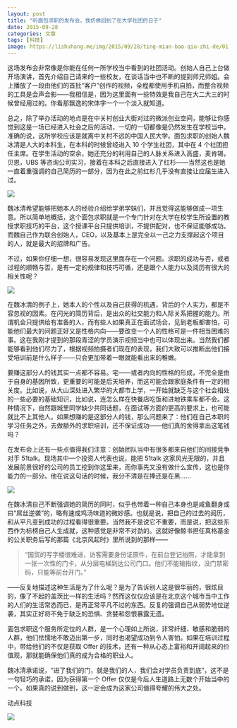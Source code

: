 ```yaml
---
layout: post
title: "听面包求职的发布会，我仿佛回到了在大学社团的日子"
date: 2015-09-28
categories: 文章
tags: [科技]
image: https://lishuhang.me/img/2015/09/28/ting-mian-bao-qiu-zhi-de/01.jpg
---
```


这场发布会非常像是你能在任何一所学校当中看到的社团活动。创始人自己上台做开场演讲，首先介绍自己请来的一些校友，在谈话当中也不断的提到师兄师姐。会上播放了一段由他们的首批“客户”创作的视频，全程都使用手机自拍，而整合视频的工具是会声会影——我相信是，因为这里面有一些特效是我自己在大二大三的时候曾经用过的。你看那飘逸的宋体字一个一个淡入就知道。

总之，除了举办活动的地点是在中关村创业大街对过的微派创业空间，能够让你感觉到这是一场已经进入社会之后的活动，一切的一切都像是仍然发生在学校当中。准确的说，这所学校应该是就离中关村不远的中国人民大学。面包求职的创始人魏冰清是人大的本科生，在本科的时候曾经进入 10 个学生社团，其中在 4 个社团担任主席。在学生活动的空余，她还充分的利用自己的人脉关系进入高盛，麦肯锡，贝恩，UBS 等咨询公司实习，接着在本科之后直接进入了红杉——当然这也是她一直着重强调的自己简历的一部分，因为在此之前红杉几乎没有直接让应届生进入过。

![](http://mmbiz.qpic.cn/mmbiz/AdRKyBVLoHJNoxdEEnDIOu06MiaBx6lJcpibrN21y5Hibwia9GB4O1LPrU2HHkQzPFTGavwuPkNu0T0xoxy5NBwpZA/0?wx_fmt=jpeg)

魏冰清希望能够把她本人的经验介绍给学弟学妹们，并且觉得这能够做成一项生意。所以简单地概括，这个面包求职就是一个专门针对在大学在校学生所设置的教授求职技巧的平台，这个授课平台只提供培训，不提供配对，也不保证能够成功。而魏自己作为联合创始人，CEO，以及基本上是完全以一己之力支撑起这个项目的人，就是最大的招牌和广告。

不过，如果你仔细一想，很容易发现这里面存在一个问题。求职的成功与否，或者过程的顺畅与否，是有一定的规律和技巧可循，还是跟个人能力以及阅历有很大的相关性呢？

![](https://lishuhang.me/img/2015/09/28/ting-mian-bao-qiu-zhi-de/01.jpg)

在魏冰清的例子上，她本人的个性以及自己获得的机遇，背后的个人实力，都是不容忽视的因素。在闪光的简历背后，是出众的社交能力和人际关系把握的能力。所谓机会只提供给有准备的人，而有些人如果真正在面试场合，见到老板都害怕，可能他们最大的问题正好又是性格内向——要改变一个人的性格可是一件相当困难的事。这在我刚才提到的那段青涩的学员演示视频当中也可以体现出来。当然我们都能够看到他们尽力了，根据视频拍摄者们现在的表现，我们大致可以推断出他们接受培训前是什么样子——只会更加带着一眼就能看出来的稚嫩。

要赚这部分人的钱其实一点都不容易。宅——或者内向的性格的形成，不完全是由于自身的基因所致，更重要的可能是后天培养，而这可能会跟家庭条件有一定的相关度。比如说，从大山深处进入繁华的大都市上学，一开始就缺乏与这个社会相处的一些必要的基础知识，比如说，连怎么样在快餐店吃饭和进地铁乘车都不会。这种情况下，自然跟城里同学缺少共同话题，在面试等方面的更高的要求上，也可能就比不上其他人。如果想赚的是这部分人的钱，那么问题来了：他们在自己本职的学习任务之外，去做额外的求职培训，还不保证成功——他们真的舍得拿出这笔钱吗？

在发布会上还有一些点值得我们注意：创始团队当中有很多都来自他们的间接竞争对手 51talk。现场其中一个投资人代表也说，能把 51talk 这家风光无限的，并且发展前景很好的公司的员工挖到你这里来，而你事先又没有做什么宣传，这也是你能力的一部分。他在说这句话的时候，我分不清是在捧还是在黑……

![](https://lishuhang.me/img/2015/09/28/ting-mian-bao-qiu-zhi-de/02.jpg)

在魏冰清自己不断强调她的简历的同时，似乎也带着一种自己本身也是咸鱼翻身或曰“屌丝逆袭”的，略有速成鸡汤味道的微妙感。也就是说，把自己的过去的阅历，和从平凡变到成功的过程看得很重要。当然我不是说它不重要，而是说，把这些东西作为标榜自己人生成就，这种感觉是非常不对劲的。这就好像鲸书担任真格基金的公关职务后写的那篇《北京风起时》里所说到的那样——

> “国贸的写字楼很难进，访客需要身份证原件，在前台登记拍照，才能拿到一张一次性的门卡，从分层电梯到达公司门口。他们不能输指纹，没门禁密码，只能等前台开门。”

——反复地描述这种生活是为了什么呢？是为了告诉别人这是很华丽的，很炫目的，像了不起的盖茨比一样的生活吗？然而这仅仅应该是在北京这个城市当中工作的人们的生活常态而已，是再正常平凡不过的东西。反复的强调自己从弱势地位逆袭，其实正好将不免于缺乏的恐惧、贪婪和怨恨暴露无遗。

面包求职这个服务所定位的人群，是一个心理如上所说，非常纤细、敏感和脆弱的人群，他们怯懦地不敢迈出第一步，同时也渴望成功到令人害怕。如果在培训过程中，带给他们的不仅是获取 Offer 的技术，还有一种从心态上富裕和开阔起来的价值观，那就能确保他们真的成为合格的职业人。

魏冰清承诺说，“进了我们的门，就是我们的人，我们会对学员负责到底”，这不是一句轻巧的承诺，因为获得第一个 Offer 仅仅是今后人生道路上无数个开始当中的一个。如果真的说到做到，这一定会成为这家公司值得夸耀的伟大之处。

动点科技

![](https://lishuhang.me/img/2015/09/28/ting-mian-bao-qiu-zhi-de/03.jpg)